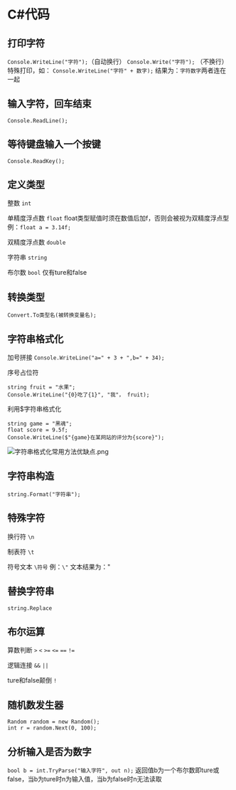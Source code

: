 # C#代码

## 打印字符
`Console.WriteLine("字符");`（自动换行）
`Console.Write("字符");`  （不换行）
特殊打印，如：
`Console.WriteLine("字符" + 数字);`
结果为：`字符数字`两者连在一起


## 输入字符，回车结束
`Console.ReadLine();`


## 等待键盘输入一个按键
`Console.ReadKey();`


## 定义类型
整数
`int`

单精度浮点数
`float`
float类型赋值时须在数值后加f，否则会被视为双精度浮点型
例：`float a = 3.14f;`

双精度浮点数
`double`

字符串
`string`

布尔数
`bool`
仅有ture和false


## 转换类型
`Convert.To类型名(被转换变量名);`



## 字符串格式化
加号拼接
`Console.WriteLine("a=" + 3 + ",b=" + 34);`

序号占位符
```
string fruit = "水果";
Console.WriteLine("{0}吃了{1}", "我"， fruit);
```

利用$字符串格式化
```
string game = "黑魂";
float score = 9.5f;
Console.WriteLine($"{game}在某网站的评分为{score}");
```


![字符串格式化常用方法优缺点.png](../_resources/字符串格式化常用方法优缺点.png)



## 字符串构造
`string.Format("字符串");`


## 特殊字符
换行符
`\n`

制表符
`\t`

符号文本
`\符号`
例：`\"`
文本结果为："


## 替换字符串
`string.Replace`


## 布尔运算
算数判断
`>`
`<`
`>=`
`<=`
`==`
`!=`

逻辑连接
`&&`
`||`

ture和false颠倒
`!`

## 随机数发生器
```
Random random = new Random();
int r = random.Next(0, 100);
```


## 分析输入是否为数字
`bool b = int.TryParse("输入字符", out n);`
返回值b为一个布尔数即ture或false，当b为ture时n为输入值，当b为false时n无法读取